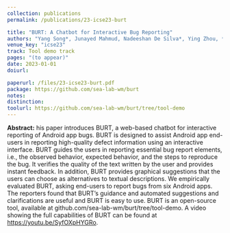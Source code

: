 ```yaml
---
collection: publications
permalink: /publications/23-icse23-burt

title: "BURT: A Chatbot for Interactive Bug Reporting"
authors: "Yang Song*, Junayed Mahmud, Nadeeshan De Silva*, Ying Zhou, **Oscar Chaparro**, Kevin Moran, Andrian Marcus, and Denys Poshyvanyk"
venue_key: "icse23"
track: Tool demo track
pages: "(to appear)"
date: 2023-01-01
doiurl: 

paperurl: /files/23-icse23-burt.pdf
package: https://github.com/sea-lab-wm/burt
notes: 
distinction: 
toolurl: https://github.com/sea-lab-wm/burt/tree/tool-demo
---
```


**Abstract:** his paper introduces BURT, a web-based chatbot for interactive reporting of Android app bugs. BURT is designed to assist Android app end-users in reporting high-quality defect information using an interactive interface. BURT guides the users in reporting essential bug report elements, i.e., the observed behavior, expected behavior, and the steps to reproduce the bug. It verifies the quality of the text written by the user and provides instant feedback. In addition, BURT provides graphical suggestions that the users can choose as alternatives to textual descriptions. We empirically evaluated BURT, asking end-users to report bugs from six Android apps. The reporters found that BURT’s guidance and automated suggestions and clarifications are useful and BURT is easy to use. BURT is an open-source tool, available at github.com/sea-lab-wm/burt/tree/tool-demo. A video showing the full capabilities of BURT can be found at https://youtu.be/SyfOXpHYGRo.
